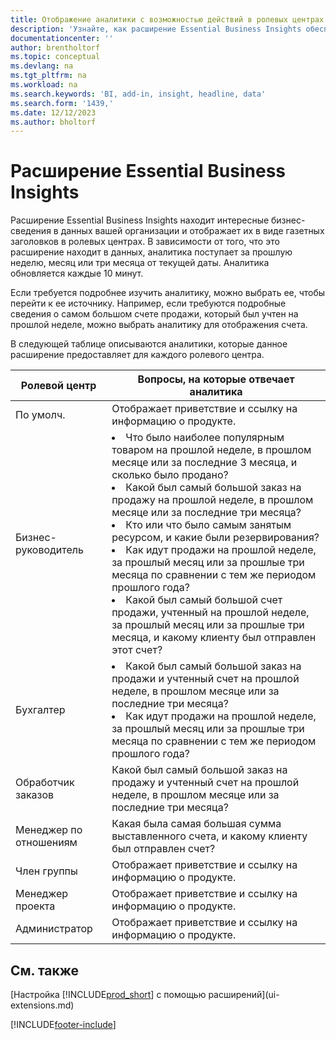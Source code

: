 ```yaml
---
title: Отображение аналитики с возможностью действий в ролевых центрах
description: 'Узнайте, как расширение Essential Business Insights обеспечивает ротацию серий бизнес-аналитик в ролевых центрах.'
documentationcenter: ''
author: brentholtorf
ms.topic: conceptual
ms.devlang: na
ms.tgt_pltfrm: na
ms.workload: na
ms.search.keywords: 'BI, add-in, insight, headline, data'
ms.search.form: '1439,'
ms.date: 12/12/2023
ms.author: bholtorf
---
```


# Расширение Essential Business Insights

Расширение Essential Business Insights находит интересные бизнес-сведения в данных вашей организации и отображает их в виде газетных заголовков в ролевых центрах. В зависимости от того, что это расширение находит в данных, аналитика поступает за прошлую неделю, месяц или три месяца от текущей даты. Аналитика обновляется каждые 10 минут.  

Если требуется подробнее изучить аналитику, можно выбрать ее, чтобы перейти к ее источнику. Например, если требуются подробные сведения о самом большом счете продажи, который был учтен на прошлой неделе, можно выбрать аналитику для отображения счета.

В следующей таблице описываются аналитики, которые данное расширение предоставляет для каждого ролевого центра.

|Ролевой центр|Вопросы, на которые отвечает аналитика|
|----|-----|
|По умолч.|Отображает приветствие и ссылку на информацию о продукте.|
|Бизнес-руководитель|<li> Что было наиболее популярным товаром на прошлой неделе, в прошлом месяце или за последние 3 месяца, и сколько было продано?<br><li> Какой был самый большой заказ на продажу на прошлой неделе, в прошлом месяце или за последние три месяца?<br><li> Кто или что было самым занятым ресурсом, и какие были резервирования?<br><li> Как идут продажи на прошлой неделе, за прошлый месяц или за прошлые три месяца по сравнении с тем же периодом прошлого года?<br><li> Какой был самый большой счет продажи, учтенный на прошлой неделе, за прошлый месяц или за прошлые три месяца, и какому клиенту был отправлен этот счет?</li> |
|Бухгалтер|<li> Какой был самый большой заказ на продажи и учтенный счет на прошлой неделе, в прошлом месяце или за последние три месяца?<br><li> Как идут продажи на прошлой неделе, за прошлый месяц или за прошлые три месяца по сравнении с тем же периодом прошлого года? |
|Обработчик заказов| Какой был самый большой заказ на продажу и учтенный счет на прошлой неделе, в прошлом месяце или за последние три месяца?|
|Менеджер по отношениям| Какая была самая большая сумма выставленного счета, и какому клиенту был отправлен счет?|
|Член группы| Отображает приветствие и ссылку на информацию о продукте.|
|Менеджер проекта| Отображает приветствие и ссылку на информацию о продукте.|
|Администратор| Отображает приветствие и ссылку на информацию о продукте.|

## См. также

[Настройка [!INCLUDE[prod_short](includes/prod_short.md)] с помощью расширений](ui-extensions.md)

[!INCLUDE[footer-include](includes/footer-banner.md)]
